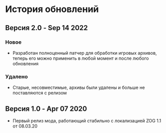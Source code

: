 # История обновлений

## Версия 2.0 - Sep 14 2022
### Новое
- Разработан полноценный патчер для обработки игровых архивов, теперь его можно применить в любой момент и после любого обновления

### Удалено
- Старые, несовместимые, архивы были удалены и больше не поставляются с релизом


## Версия 1.0 - Apr 07 2020
- Первый релиз мода, работающий стабильно с локализацией ZOG 1.1 от 08.03.20
